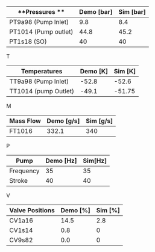 
| **Pressures **       | Demo [bar] | Sim [bar] |
| -------------------- | ---------- | --------- |
| PT9a98 (Pump Inlet)  | 9.8        | 8.4       |
| PT1014 (Pump outlet) | 44.8       | 45.2      |
| PT1s18 (SO)          | 40         | 40        |
T

| **Temperatures**     | Demo [K] | Sim [K] |
| -------------------- | -------- | ------- |
| TT9a98 (Pump Inlet)  | -52.8    | -52.6   |
| TT1014 (pump Outlet) | -49.1    | -51.75  |
M

| Mass Flow | Demo [g/s] | Sim [g/s] |
| --------- | ---------- | --------- |
| FT1016    | 332.1      | 340       |
P

| **Pump**  | Demo [Hz] | Sim[Hz] |
| --------- | --------- | ------- |
| Frequency | 35        | 35      |
| Stroke    | 40        | 40      |
V

| **Valve Positions** | Demo [%] | Sim [%] |
| ------------------- | -------- | ------- |
| CV1a16              | 14.5     | 2.8     |
| CV1s14              | 0.8      | 0       |
| CV9s82              | 0.0      | 0       |
